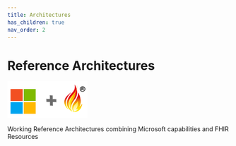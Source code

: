 ```yaml
---
title: Architectures
has_children: true
nav_order: 2
---
```


# Reference Architectures

![Microsoft and FHIR](/assets/images/msftfhir.png)

Working Reference Architectures combining Microsoft capabilities and FHIR Resources 
